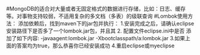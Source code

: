#MongoDB的适合对大量或者无固定格式的数据进行存储，比如：日志、缓存等。对事物支持较弱，不适用复杂的多文档（多表）的级联查询
#Lombok使用方法：
添加依赖后，找到maven下的jar包并执行：
1.安装完成之后，请确认eclipse安装路径下是否多了一个lombok.jar包，并且其
2. 配置文件eclipse.ini中是否 添加了如下内容:
       -javaagent:lombok.jar
       -Xbootclasspath/a:lombok.jar
3.如果上面的答案均为true，那么恭喜你已经安装成功
4.重启eclipse或myeclipse